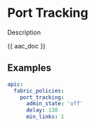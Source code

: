 # Port Tracking

Description

{{ aac_doc }}
## Examples

```yaml
apic:
  fabric_policies:
    port_tracking:
      admin_state: 'off'
      delay: 130
      min_links: 1
```
